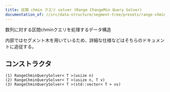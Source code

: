```yaml
---
title: 区間 chmin クエリ solver (Range ChangeMin Query Solver)
documentation_of: //src/data-structure/segment-tree/presets/range-chmin-query-solver.hpp
---
```


数列に対する区間chminクエリを処理するデータ構造

内部ではセグメント木を用いているため、詳細な仕様などはそちらのドキュメントに追従する。

## コンストラクタ
```
(1) RangeChminQuerySolver< T >(usize n)
(2) RangeChminQuerySolver< T >(usize n, T v)
(3) RangeChminQuerySolver< T >(std::vector< T > vs)
```
